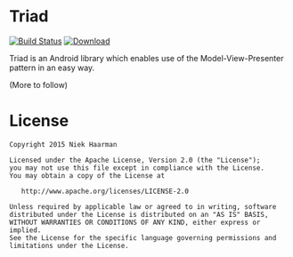 Triad
=====
[![Build Status](https://travis-ci.org/nhaarman/Triad.svg?branch=master)](https://travis-ci.org/nhaarman/Triad)
[ ![Download](https://api.bintray.com/packages/nhaarman/maven/Triad/images/download.svg) ](https://bintray.com/nhaarman/maven/Triad/_latestVersion)

Triad is an Android library which enables use of the Model-View-Presenter pattern in an easy way.

(More to follow)

License
=======

    Copyright 2015 Niek Haarman

    Licensed under the Apache License, Version 2.0 (the "License");
    you may not use this file except in compliance with the License.
    You may obtain a copy of the License at

       http://www.apache.org/licenses/LICENSE-2.0

    Unless required by applicable law or agreed to in writing, software
    distributed under the License is distributed on an "AS IS" BASIS,
    WITHOUT WARRANTIES OR CONDITIONS OF ANY KIND, either express or implied.
    See the License for the specific language governing permissions and
    limitations under the License.
